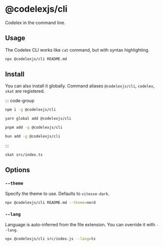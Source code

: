 # @codelexjs/cli

<Badges name="@codelexjs/cli" />

Codelex in the command line.

## Usage

The Codelex CLI works like `cat` command, but with syntax highlighting.

```bash
npx @codelexjs/cli README.md
```

## Install

You can also install it globally. Command aliases `@codelexjs/cli`, `codelex`, `skat` are registered.

::: code-group

```sh [npm]
npm i -g @codelexjs/cli
```

```sh [yarn]
yarn global add @codelexjs/cli
```

```sh [pnpm]
pnpm add -g @codelexjs/cli
```

```sh [bun]
bun add -g @codelexjs/cli
```

:::

```sh
skat src/index.ts
```

## Options

### `--theme`

Specify the theme to use. Defaults to `vitesse-dark`.

```bash
npx @codelexjs/cli README.md --theme=nord
```

### `--lang`

Language is auto-inferred from the file extension. You can override it with `--lang`.

```bash
npx @codelexjs/cli src/index.js --lang=ts
```
